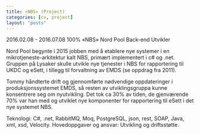 ```yaml
---
title: «NBS» (Project)
categories: [cv, project]
layout: "posts"
---
```


2016.02.08 - 2016.07.08	100%	«NBS»
Nord Pool
Back-end Utvikler

Nord Pool begynte i 2015 jobben med å etablere nye systemer i en mikrotjeneste-arkitektur kalt NBS, primært implementert i c# og .net. Gruppen på Lysaker skulle utvikle nye tjenester i NBS for rapportering til UKDC og eSett, i tillegg til forvaltning av EMDS (se oppdrag fra 2011).

Tommy håndterte drift og gjennomførte nødvendige oppdateringer i produksjonssystemet EMDS, så resten av utviklingsgruppa kunne konsentrere seg om nyutvikling. Det tok ca 30% av tiden, de gjenværende 70% var han med og utviklet nye komponenter for rapportering til eSett i det nye systemet NBS.

Teknologi: C#, .net, RabbitMQ, Moq, PostgreSQL, json, rest, SOAP, Java, xml, xsd, Velocity.
Hovedoppgaver og ansvar: Utvikling og driftsstøtte.